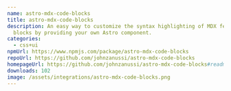```yaml
---
name: astro-mdx-code-blocks
title: astro-mdx-code-blocks
description: An easy way to customize the syntax highlighting of MDX fenced code
  blocks by providing your own Astro component.
categories:
  - css+ui
npmUrl: https://www.npmjs.com/package/astro-mdx-code-blocks
repoUrl: https://github.com/johnzanussi/astro-mdx-code-blocks
homepageUrl: https://github.com/johnzanussi/astro-mdx-code-blocks#readme
downloads: 102
image: /assets/integrations/astro-mdx-code-blocks.png
---
```

